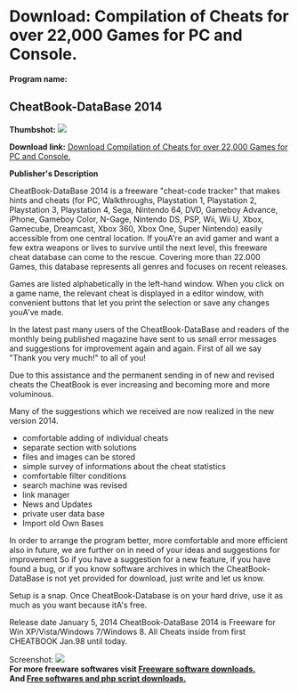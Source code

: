 # Download: Compilation of Cheats for over 22,000 Games for PC and Console.

**Program name:**

## CheatBook-DataBase 2014

  
**Thumbshot:** ![](http://www.freewarefiles.com/screenshot/chtbook_database_2014_md.jpg)   
  
**Download link:** [Download Compilation of Cheats for over 22,000 Games for PC and Console.](http://freesoftwares.boysofts.com/CheatBook-DataBase-2014_program_96081.html)  
  


**Publisher's Description**  
  


CheatBook-DataBase 2014 is a freeware "cheat-code tracker" that makes hints and cheats (for PC, Walkthroughs, Playstation 1, Playstation 2, Playstation 3, Playstation 4, Sega, Nintendo 64, DVD, Gameboy Advance, iPhone, Gameboy Color, N-Gage, Nintendo DS, PSP, Wii, Wii U, Xbox, Gamecube, Dreamcast, Xbox 360, Xbox One, Super Nintendo) easily accessible from one central location. If youA're an avid gamer and want a few extra weapons or lives to survive until the next level, this freeware cheat database can come to the rescue. Covering more than 22.000 Games, this database represents all genres and focuses on recent releases. 

Games are listed alphabetically in the left-hand window. When you click on a game name, the relevant cheat is displayed in a editor window, with convenient buttons that let you print the selection or save any changes youA've made.

In the latest past many users of the CheatBook-DataBase and readers of the monthly being published magazine have sent to us small error messages and suggestions for improvement again and again. First of all we say "Thank you very much!" to all of you!

Due to this assistance and the permanent sending in of new and revised cheats the CheatBook is ever increasing and becoming more and more voluminous.

Many of the suggestions which we received are now realized in the new version 2014.

  * comfortable adding of individual cheats 
  * separate section with solutions 
  * files and images can be stored 
  * simple survey of informations about the cheat statistics 
  * comfortable filter conditions 
  * search machine was revised 
  * link manager 
  * News and Updates 
  * private user data base 
  * Import old Own Bases 

In order to arrange the program better, more comfortable and more efficient also in future, we are further on in need of your ideas and suggestions for improvement So if you have a suggestion for a new feature, if you have found a bug, or if you know software archives in which the CheatBook-DataBase is not yet provided for download, just write and let us know.

Setup is a snap. Once CheatBook-Database is on your hard drive, use it as much as you want because itA's free.

Release date January 5, 2014 CheatBook-DataBase 2014 is Freeware for Win XP/Vista/Windows 7/Windows 8. All Cheats inside from first CHEATBOOK Jan.98 until today.

  
  
Screenshot: ![](http://www.freewarefiles.com/screenshot/chtbook_database_2014.jpg)   
**For more freeware softwares visit [Freeware software downloads.](http://freesoftwares.boysofts.com/)**   
**And [Free softwares and php script downloads.](http://www.boysofts.com/)**
